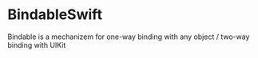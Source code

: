 # BindableSwift
Bindable is a mechanizem for one-way binding with any object / two-way binding with UIKit
